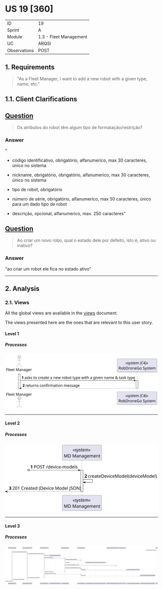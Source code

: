 # US 19 [360]

|              |                        |
| ------------ | ---------------------- |
| ID           | 19                     |
| Sprint       | A                      |
| Module       | 1.3 - Fleet Management |
| UC           | ARQSI                  |
| Observations | POST                   |

## 1. Requirements

> "As a Fleet Manager, I want to add a new robot with a given type, name, etc."

## 1.1. Client Clarifications

## [Question](https://moodle.isep.ipp.pt/mod/forum/discuss.php?d=25265)

> Os atributos do robot têm algum tipo de formatação/restrição?

### Answer

"

- código identificativo, obrigatório, alfanumerico, max 30 caracteres, único no sistema

- nickname, obrigatório, obrigatório, alfanumerico, max 30 caracteres, único no sistema

- tipo de robot, obrigatório

- número de série, obrigatório, alfanumerico, max 50 caracteres, único para um dado tipo de robot

- descrição, opcional, alfanumerico, max. 250 caracteres"

## [Question](https://moodle.isep.ipp.pt/mod/forum/discuss.php?d=25265)

> Ao criar um novo robo, qual o estado dele por defeito, isto é, ativo ou inativo?

### Answer

"ao criar um robot ele fica no estado ativo"

---

## 2. Analysis

### 2.1. Views

All the global views are available in the [views](../../views/readme.md) document.

The views presented here are the ones that are relevant to this user story.

#### Level 1

##### Processes

![Level 1 Processes View](views/level-1/assets/process-view.svg)

---

#### Level 2

##### Processes

![Level 2 Processes View](views/level-2/assets/process-view.svg)

---

#### Level 3

##### Processes

![Level 3 Processes View](views/level-3/assets/process-view.svg)
